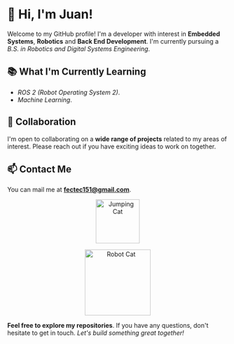 # 👋 Hi, I'm Juan!

Welcome to my GitHub profile! I'm a developer with interest in **Embedded Systems**, **Robotics** and **Back End Development**. I'm currently pursuing a *B.S. in Robotics and Digital Systems Engineering*.

## 📚 What I'm Currently Learning

- *ROS 2 (Robot Operating System 2)*.
- *Machine Learning*.

## 📌 Collaboration

I'm open to collaborating on a **wide range of projects** related to my areas of interest. Please reach out if you have exciting ideas to work on together.

## 📫 Contact Me

You can mail me at **fectec151@gmail.com**.

<p align="center">
  <img src="https://media.tenor.com/CnP64S7lszwAAAAi/meme-cat-cat-meme.gif" alt = "Jumping Cat" width = "100" height = "100"/>
</p>

<p align="center">
  <img src="https://github.com/fectec/fectec/assets/127822858/20e1216e-ff68-4748-9ef1-6ba718132a0c" alt = "Robot Cat" width = "150" height = "150"/>
</p>

**Feel free to explore my repositories**. If you have any questions, don't hesitate to get in touch. *Let's build something great together!*
